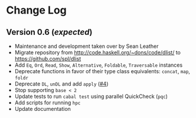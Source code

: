 
Change Log
==========

Version 0.6 (*expected*)
-------------------------

* Maintenance and development taken over by Sean Leather
* Migrate repository from http://code.haskell.org/~dons/code/dlist/ to
  https://github.com/spl/dlist
* Add `Eq`, `Ord`, `Read`, `Show`, `Alternative`, `Foldable`, `Traversable`
  instances
* Deprecate functions in favor of their type class equivalents: `concat`, `map`,
  `foldr`
* Deprecate `DL`, `unDL` and add `apply` ([#4](https://github.com/spl/dlist/issues/4))
* Stop supporting `base < 2`
* Update tests to run `cabal test` using parallel QuickCheck (`pqc`)
* Add scripts for running `hpc`
* Update documentation

